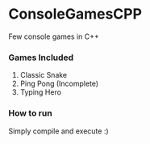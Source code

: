 # ConsoleGamesCPP
Few console games in C++

### Games Included
1. Classic Snake
2. Ping Pong (Incomplete)
3. Typing Hero

### How to run
Simply compile and execute :)
